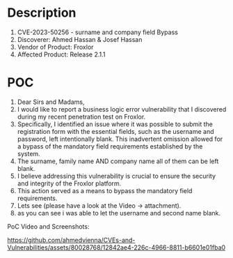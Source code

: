 # Description

1. CVE-2023-50256 - surname and company field Bypass
1. Discoverer: Ahmed Hassan & Josef Hassan
1. Vendor of Product: Froxlor
1. Affected Product: Release 2.1.1

# POC
1. Dear Sirs and Madams,
1. I would like to report a business logic error vulnerability that I discovered during my recent penetration test on Froxlor.
1. Specifically, I identified an issue where it was possible to submit the registration form with the essential fields, such as the username and password, left intentionally blank. This inadvertent omission allowed for a bypass of the mandatory field requirements established by the system.
1. The surname, family name AND company name all of them can be left blank.
1. I believe addressing this vulnerability is crucial to ensure the security and integrity of the Froxlor platform.
1. This action served as a means to bypass the mandatory field requirements.
1. Lets see (please have a look at the Video -> attachment).
1. as you can see i was able to let the username and second name blank.


PoC Video and Screenshots:

https://github.com/ahmedvienna/CVEs-and-Vulnerabilities/assets/80028768/12842ae4-226c-4966-8811-b6601e01fba0



